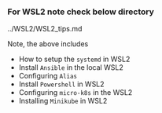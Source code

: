 ### For WSL2 note check below directory

../WSL2/WSL2_tips.md

Note, the above includes 
- How to setup the `systemd` in WSL2
- Install `Ansible` in the local WSL2
- Configuring `Alias`
- Install `Powershell` in WSL2
- Configuring `micro-k8s` in the WSL2 
- Installing `Minikube` in WSL2
